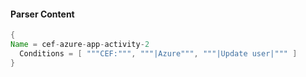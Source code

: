 #### Parser Content
```Java
{
Name = cef-azure-app-activity-2
  Conditions = [ """CEF:""", """|Azure""", """|Update user|""" ]
}
```